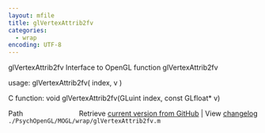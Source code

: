 ```yaml
---
layout: mfile
title: glVertexAttrib2fv
categories:
  - wrap
encoding: UTF-8
---
```


glVertexAttrib2fv  Interface to OpenGL function glVertexAttrib2fv  

usage:  glVertexAttrib2fv( index, v )  

C function:  void glVertexAttrib2fv(GLuint index, const GLfloat\* v)  


<div class="code_header" style="text-align:right;">
  <span style="float:left;">Path&nbsp;&nbsp;</span> <span class="counter">Retrieve <a href=
  "https://raw.github.com/Psychtoolbox-3/Psychtoolbox-3/beta/./PsychOpenGL/MOGL/wrap/glVertexAttrib2fv.m">current version from GitHub</a> | View <a href=
  "https://github.com/Psychtoolbox-3/Psychtoolbox-3/commits/beta/./PsychOpenGL/MOGL/wrap/glVertexAttrib2fv.m">changelog</a></span>
</div>
<div class="code">
  <code>./PsychOpenGL/MOGL/wrap/glVertexAttrib2fv.m</code>
</div>

